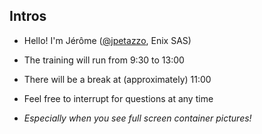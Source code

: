 ## Intros

- Hello! I'm Jérôme ([@jpetazzo](https://twitter.com/jpetazzo), Enix SAS)

- The training will run from 9:30 to 13:00

- There will be a break at (approximately) 11:00

- Feel free to interrupt for questions at any time

- *Especially when you see full screen container pictures!*
